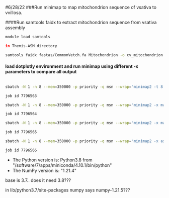 #6/28/22
###Run minimap to map mitochondrion sequence of vsativa to vvillosa.

####Run samtools faidx to extract mitochondrion sequence from vsativa assembly

```bash
module load samtools

in Themis-ASM directory

samtools faidx fastas/CommonVetch.fa Mitochondrion -o cv_mitochondrion.fa
```

#### load dotplotly environment and run minimap using different -x parameters to compare all output

```bash

sbatch -N 1 -n 8 --mem=350000 -p priority -q msn --wrap="minimap2 -t 8 Reformatted_Vetch.fasta cv_mitochondrion.fa > mito/mapMitochondrion_default.paf 2> mito/mapMitochondrion_default.log"

job id 7796563

sbatch -N 1 -n 8 --mem=350000 -p priority -q msn --wrap="minimap2 -x map-hifi -t 8 Reformatted_Vetch.fasta cv_mitochondrion.fa > mito/mapMitochondrion_hifi.paf 2> mito/mapMitochondrion_hifi.log"

job id 7796564

sbatch -N 1 -n 8 --mem=350000 -p priority -q msn --wrap="minimap2 -x map-pb -t 8 Reformatted_Vetch.fasta cv_mitochondrion.fa > mito/mapMitochondrion_pb.paf 2> mito/mapMitochondrion_pb.log"

job id 7796565

sbatch -N 1 -n 8 --mem=350000 -p priority -q msn --wrap="minimap2 -x asm10 -t 8 Reformatted_Vetch.fasta cv_mitochondrion.fa > mito/mapMitochondrion_asm10.paf 2> mito/mapMitochondrion_asm10.log"

job id 7796566
```

  * The Python version is: Python3.8 from "/software/7/apps/miniconda/4.10.1/bin/python"
  * The NumPy version is: "1.21.4"

base is 3.7.. does it need 3.8???

in lib/python3.7/site-packages numpy says numpy-1.21.5???



